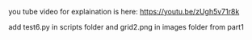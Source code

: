 you tube video for explaination is here:
https://youtu.be/zUgh5v71r8k

add test6.py in scripts folder and 
grid2.png in images folder from part1
